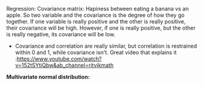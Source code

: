 Regression:
Covariance matrix: Hapiness between eating a banana vs an apple. So two variable and the covariance is the degree of how they go together. If one variable is really positive and the other is really positive, their covariance will be high. However, if one is really positive, but the other is really negative, its covariance will be low. 
- Covariance and correlation are really similar, but correlation is restrained within 0 and 1, while covariance isn't.
Great video that explains it :https://www.youtube.com/watch?v=152tSYtiQbw&ab_channel=ritvikmath

**Multivariate normal distribution:** 
